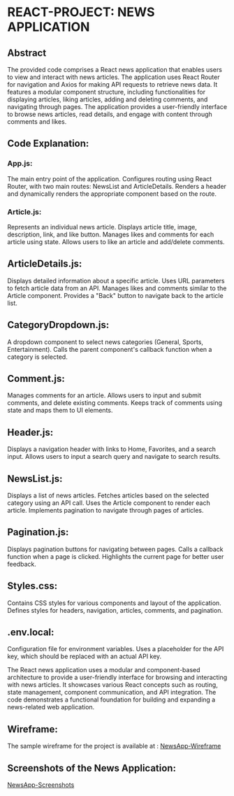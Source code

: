 # REACT-PROJECT: NEWS APPLICATION

## Abstract

The provided code comprises a React news application that enables users to view and interact with news articles. The application uses React Router for navigation and Axios for making API requests to retrieve news data. It features a modular component structure, including functionalities for displaying articles, liking articles, adding and deleting comments, and navigating through pages. The application provides a user-friendly interface to browse news articles, read details, and engage with content through comments and likes.

## Code Explanation:

### App.js:

The main entry point of the application.
Configures routing using React Router, with two main routes: NewsList and ArticleDetails.
Renders a header and dynamically renders the appropriate component based on the route.

### Article.js:

Represents an individual news article.
Displays article title, image, description, link, and like button.
Manages likes and comments for each article using state.
Allows users to like an article and add/delete comments.

## ArticleDetails.js:

Displays detailed information about a specific article.
Uses URL parameters to fetch article data from an API.
Manages likes and comments similar to the Article component.
Provides a "Back" button to navigate back to the article list.

## CategoryDropdown.js:

A dropdown component to select news categories (General, Sports, Entertainment).
Calls the parent component's callback function when a category is selected.

## Comment.js:

Manages comments for an article.
Allows users to input and submit comments, and delete existing comments.
Keeps track of comments using state and maps them to UI elements.

## Header.js:

Displays a navigation header with links to Home, Favorites, and a search input.
Allows users to input a search query and navigate to search results.

## NewsList.js:

Displays a list of news articles.
Fetches articles based on the selected category using an API call.
Uses the Article component to render each article.
Implements pagination to navigate through pages of articles.

## Pagination.js:

Displays pagination buttons for navigating between pages.
Calls a callback function when a page is clicked.
Highlights the current page for better user feedback.

## Styles.css:

Contains CSS styles for various components and layout of the application.
Defines styles for headers, navigation, articles, comments, and pagination.

## .env.local:

Configuration file for environment variables.
Uses a placeholder for the API key, which should be replaced with an actual API key.

The React news application uses a modular and component-based architecture to provide a user-friendly interface for browsing and interacting with news articles. It showcases various React concepts such as routing, state management, component communication, and API integration. The code demonstrates a functional foundation for building and expanding a news-related web application.


## Wireframe: 
The sample wireframe for the project is available at : [NewsApp-Wireframe](https://drive.google.com/drive/u/3/folders/1lY9cMKXUVQpD6zzsBzVuDtKng_fqzQrF)

## Screenshots of the News Application: 
[NewsApp-Screenshots](https://drive.google.com/drive/u/3/folders/19OSW_su9jTjIw_JFQCVTct3BZbImAsxS)
